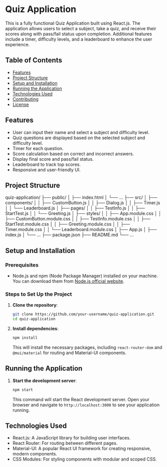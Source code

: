 # Quiz Application

This is a fully functional Quiz Application built using React.js. The application allows users to select a subject, take a quiz, and receive their scores along with pass/fail status upon completion. Additional features include a timer, difficulty levels, and a leaderboard to enhance the user experience.

## Table of Contents

- [Features](#features)
- [Project Structure](#project-structure)
- [Setup and Installation](#setup-and-installation)
- [Running the Application](#running-the-application)
- [Technologies Used](#technologies-used)
- [Contributing](#contributing)
- [License](#license)

## Features

- User can input their name and select a subject and difficulty level.
- Quiz questions are displayed based on the selected subject and difficulty level.
- Timer for each question.
- Score calculation based on correct and incorrect answers.
- Display final score and pass/fail status.
- Leaderboard to track top scores.
- Responsive and user-friendly UI.

## Project Structure
quiz-application/
├── public/
│ ├── index.html
│ └── ...
├── src/
│ ├── components/
│ │ ├── CustomButton.js
│ │ ├── Dialog.js
│ │ ├── Timer.js
│ │ └── Leaderboard.js
│ ├── pages/
│ │ ├── TestInfo.js
│ │ ├── StartTest.js
│ │ └── Greeting.js
│ ├── styles/
│ │ ├── App.module.css
│ │ ├── CustomButton.module.css
│ │ ├── TestInfo.module.css
│ │ ├── StartTest.module.css
│ │ ├── Greeting.module.css
│ │ ├── Timer.module.css
│ │ └── Leaderboard.module.css
│ ├── App.js
│ ├── index.js
│ └── ...
├── package.json
├── README.md
└── ...


## Setup and Installation

### Prerequisites

- Node.js and npm (Node Package Manager) installed on your machine. You can download them from [Node.js official website](https://nodejs.org/).

### Steps to Set Up the Project

1. **Clone the repository**:
    ```bash
    git clone https://github.com/your-username/quiz-application.git
    cd quiz-application
    ```

2. **Install dependencies**:
    ```bash
    npm install
    ```

    This will install the necessary packages, including `react-router-dom` and `@mui/material` for routing and Material-UI components.



## Running the Application

1. **Start the development server**:
    ```bash
    npm start
    ```

    This command will start the React development server. Open your browser and navigate to `http://localhost:3000` to see your application running.

## Technologies Used

- React.js: A JavaScript library for building user interfaces.
- React Router: For routing between different pages.
- Material-UI: A popular React UI framework for creating responsive, modern components.
- CSS Modules: For styling components with modular and scoped CSS.




